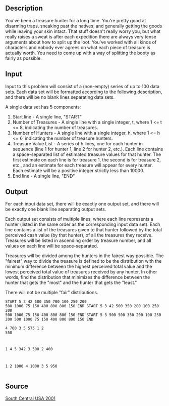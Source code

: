 <h2>Description</h2><p>You've been a treasure hunter for a long time. You're pretty good at disarming traps, sneaking past the natives, and generally getting the goods while leaving your skin intact. That stuff doesn't really worry you, but what really raises a sweat is after each expedition there are always very tense arguments about how to split up the loot. You've worked with all kinds of characters and nobody ever agrees on what each piece of treasure is actually worth. You need to come up with a way of splitting the booty as fairly as possible. </p><h2>Input</h2><p>Input to this problem will consist of a (non-empty) series of up to 100 data sets. Each data set will be formatted according to the following description, and there will be no blank lines separating data sets. 
</p>
A single data set has 5 components: 
<ol><li>Start line - A single line, "START" 
<br></li><li>Number of Treasures - A single line with a single integer, t, where 1 &lt;= t &lt;= 8, indicating the number of treasures. 
<br></li><li>Number of Hunters - A single line with a single integer, h, where 1 &lt;= h &lt;= 6, indicating the number of treasure hunters. 
<br></li><li>Treasure Value List - A series of h lines, one for each hunter in sequence (line 1 for hunter 1, line 2 for hunter 2, etc.). Each line contains a space-separated list of estimated treasure values for that hunter. The first estimate on each line is for treasure 1, the second is for treasure 2, etc., and an estimate for each treasure will appear for every hunter. Each estimate will be a positive integer strictly less than 10000. 
<br></li><li>End line - A single line, "END" </li></ol><p>
</p><h2>Output</h2><p>For each input data set, there will be exactly one output set, and there will be exactly one blank line separating output sets. 
</p>
Each output set consists of multiple lines, where each line represents a hunter (listed in the same order as the corresponding input data set). Each line contains a list of the treasures given to that hunter followed by the total perceived cash value (by that hunter), of all the treasures they receive. Treasures will be listed in ascending order by treasure number, and all values on each line will be space-separated. 

Treasures will be divided among the hunters in the fairest way possible. The "fairest" way to divide the treasure is defined to be the distribution with the minimum difference between the highest perceived total value and the lowest perceived total value of treasures received by any hunter. In other words, find the distribution that minimizes the difference between the hunter that gets the "most" and the hunter that gets the "least." 

There will not be multiple "fair" distributions. <pre><code class="language-input1">START
5
3
42 500 350 700 100
250 200 500 1000 75
150 400 800 800 150
END
START
5
3
42 500 350 200 100
250 200 500 1000 75
150 400 800 800 150
END
START
5
3
500 500 350 200 100
250 200 500 1000 75
150 400 800 800 150
END
</code></pre><pre><code class="language-output1">4 700
3 5 575
1 2 550

1 4 5 342
3 500
2 400

1 2 1000
4 1000
3 5 950
</code></pre><h2>Source</h2><a href="searchproblem?field=source&amp;key=South+Central+USA+2001">South Central USA 2001</a>